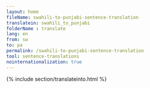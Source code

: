 ```yaml
---
layout: home
fileName: swahili-to-punjabi-sentence-translation
translatein: swahili_to_punjabi
folderName : translate
lang: en
from: sw
to: pa
permalink: /swahili-to-punjabi-sentence-translation
tool: sentence-translations
nointernationalization: true
---
```

{% include section/translateinto.html %}
